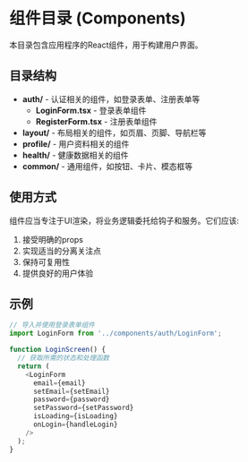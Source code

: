 # 组件目录 (Components)

本目录包含应用程序的React组件，用于构建用户界面。

## 目录结构

- **auth/** - 认证相关的组件，如登录表单、注册表单等
  - **LoginForm.tsx** - 登录表单组件
  - **RegisterForm.tsx** - 注册表单组件
- **layout/** - 布局相关的组件，如页眉、页脚、导航栏等
- **profile/** - 用户资料相关的组件
- **health/** - 健康数据相关的组件
- **common/** - 通用组件，如按钮、卡片、模态框等

## 使用方式

组件应当专注于UI渲染，将业务逻辑委托给钩子和服务。它们应该:

1. 接受明确的props
2. 实现适当的分离关注点
3. 保持可复用性
4. 提供良好的用户体验

## 示例

```typescript
// 导入并使用登录表单组件
import LoginForm from '../components/auth/LoginForm';

function LoginScreen() {
  // 获取所需的状态和处理函数
  return (
    <LoginForm
      email={email}
      setEmail={setEmail}
      password={password}
      setPassword={setPassword}
      isLoading={isLoading}
      onLogin={handleLogin}
    />
  );
}
``` 